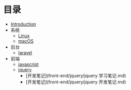 # 目录

* [Introduction](README.md)
* 系统
    * [Linux](os/linux/linux.md)
    * [macOS](os/macos/macos.md)
* 后台
    * [laravel](back-end/laravel/laravel.md)
* 前端
    * [javascript](front-end/javascript/javascript.md)
    * [jquery](front-end/jquery/jquery.md)
        * [开发笔记](front-end/jquery/jquery 学习笔记.md)
        * [开发笔记](front-end/jquery/jquery 开发笔记.md)
        

